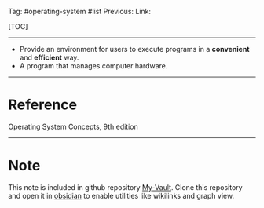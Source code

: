 Tag: #operating-system #list 
Previous: 
Link: 

[TOC]

---

- Provide an environment for users to execute programs in a **convenient** and **efficient** way.
- A program that manages computer hardware.

---

# Reference

Operating System Concepts, 9th edition

---

# Note

This note is included in github repository [My-Vault](https://github.com/LittleD3092/My-Vault.git). Clone this repository and open it in [obsidian](https://obsidian.md/) to enable utilities like wikilinks and graph view.